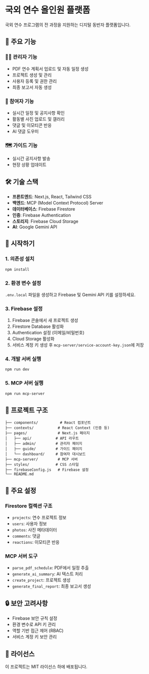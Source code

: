 # 국외 연수 올인원 플랫폼

국외 연수 프로그램의 전 과정을 지원하는 디지털 동반자 플랫폼입니다.

## 🎯 주요 기능

### 👨‍💼 관리자 기능
- PDF 연수 계획서 업로드 및 자동 일정 생성
- 프로젝트 생성 및 관리
- 사용자 등록 및 권한 관리
- 최종 보고서 자동 생성

### 👥 참여자 기능
- 실시간 일정 및 공지사항 확인
- 활동별 사진 업로드 및 갤러리
- 댓글 및 이모티콘 반응
- AI 댓글 도우미

### 🗺️ 가이드 기능
- 실시간 공지사항 발송
- 현장 상황 업데이트

## 🛠️ 기술 스택

- **프론트엔드**: Next.js, React, Tailwind CSS
- **백엔드**: MCP (Model Context Protocol) Server
- **데이터베이스**: Firebase Firestore
- **인증**: Firebase Authentication
- **스토리지**: Firebase Cloud Storage
- **AI**: Google Gemini API

## 🚀 시작하기

### 1. 의존성 설치
```bash
npm install
```

### 2. 환경 변수 설정
`.env.local` 파일을 생성하고 Firebase 및 Gemini API 키를 설정하세요.

### 3. Firebase 설정
1. Firebase 콘솔에서 새 프로젝트 생성
2. Firestore Database 활성화
3. Authentication 설정 (이메일/비밀번호)
4. Cloud Storage 활성화
5. 서비스 계정 키 생성 후 `mcp-server/service-account-key.json`에 저장

### 4. 개발 서버 실행
```bash
npm run dev
```

### 5. MCP 서버 실행
```bash
npm run mcp-server
```

## 📁 프로젝트 구조

```
├── components/          # React 컴포넌트
├── contexts/           # React Context (인증 등)
├── pages/              # Next.js 페이지
│   ├── api/           # API 라우트
│   ├── admin/         # 관리자 페이지
│   ├── guide/         # 가이드 페이지
│   └── dashboard/     # 참여자 대시보드
├── mcp-server/         # MCP 서버
├── styles/            # CSS 스타일
├── firebaseConfig.js   # Firebase 설정
└── README.md
```

## 🔧 주요 설정

### Firestore 컬렉션 구조
- `projects`: 연수 프로젝트 정보
- `users`: 사용자 정보
- `photos`: 사진 메타데이터
- `comments`: 댓글
- `reactions`: 이모티콘 반응

### MCP 서버 도구
- `parse_pdf_schedule`: PDF에서 일정 추출
- `generate_ai_summary`: AI 텍스트 처리
- `create_project`: 프로젝트 생성
- `generate_final_report`: 최종 보고서 생성

## 🔒 보안 고려사항

- Firebase 보안 규칙 설정
- 환경 변수로 API 키 관리
- 역할 기반 접근 제어 (RBAC)
- 서비스 계정 키 보안 관리

## 📝 라이선스

이 프로젝트는 MIT 라이선스 하에 배포됩니다.
